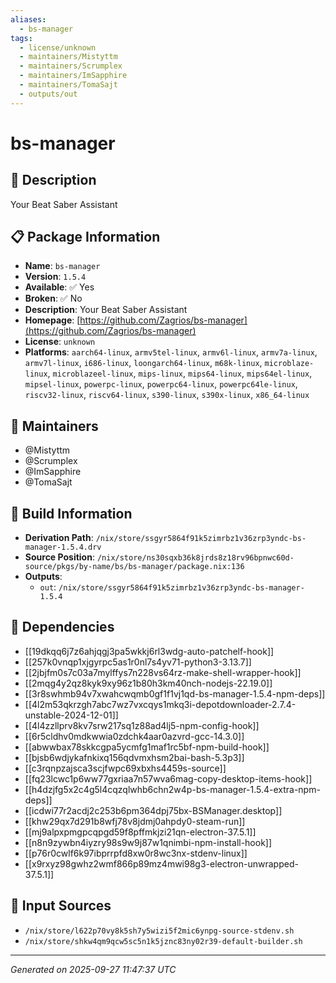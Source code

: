 ```yaml
---
aliases:
  - bs-manager
tags:
  - license/unknown
  - maintainers/Mistyttm
  - maintainers/Scrumplex
  - maintainers/ImSapphire
  - maintainers/TomaSajt
  - outputs/out
---
```


# bs-manager

## 📝 Description

Your Beat Saber Assistant

## 📋 Package Information

- **Name**: `bs-manager`
- **Version**: `1.5.4`
- **Available**: ✅ Yes
- **Broken**: ✅ No
- **Description**: Your Beat Saber Assistant
- **Homepage**: [https://github.com/Zagrios/bs-manager](https://github.com/Zagrios/bs-manager)
- **License**: `unknown`
- **Platforms**: `aarch64-linux`, `armv5tel-linux`, `armv6l-linux`, `armv7a-linux`, `armv7l-linux`, `i686-linux`, `loongarch64-linux`, `m68k-linux`, `microblaze-linux`, `microblazeel-linux`, `mips-linux`, `mips64-linux`, `mips64el-linux`, `mipsel-linux`, `powerpc-linux`, `powerpc64-linux`, `powerpc64le-linux`, `riscv32-linux`, `riscv64-linux`, `s390-linux`, `s390x-linux`, `x86_64-linux`
## 👥 Maintainers

- @Mistyttm
- @Scrumplex
- @ImSapphire
- @TomaSajt


## 🔧 Build Information

- **Derivation Path**: `/nix/store/ssgyr5864f91k5zimrbz1v36zrp3yndc-bs-manager-1.5.4.drv`
- **Source Position**: `/nix/store/ns30sqxb36k8jrds8z18rv96bpnwc60d-source/pkgs/by-name/bs/bs-manager/package.nix:136`
- **Outputs**:
  - `out`:  `/nix/store/ssgyr5864f91k5zimrbz1v36zrp3yndc-bs-manager-1.5.4`

## 🔗 Dependencies

- [[19dkqq6j7z6ahjqgj3pa5wkkj6rl3wdg-auto-patchelf-hook]]
- [[257k0vnqp1xjgyrpc5as1r0nl7s4yv71-python3-3.13.7]]
- [[2jbjfm0s7c03a7mylffys7n228vs64rz-make-shell-wrapper-hook]]
- [[2mqg4y2qz8kyk9xy96z1b80h3km40nch-nodejs-22.19.0]]
- [[3r8swhmb94v7xwahcwqmb0gf1f1vj1qd-bs-manager-1.5.4-npm-deps]]
- [[4l2m53qkrzgh7abc7wz7vxcqys1mkq3i-depotdownloader-2.7.4-unstable-2024-12-01]]
- [[4l4zzllprv8kv7srw217sq1z88ad4lj5-npm-config-hook]]
- [[6r5cldhv0mdkwwia0zdchk4aar0azvrd-gcc-14.3.0]]
- [[abwwbax78skkcgpa5ycmfg1maf1rc5bf-npm-build-hook]]
- [[bjsb6wdjykafnkixq156qdvmxhsm2bai-bash-5.3p3]]
- [[c3rqnpzajsca3scjfwpc69xbxhs4459s-source]]
- [[fq23lcwc1p6ww77gxriaa7n57wva6mag-copy-desktop-items-hook]]
- [[h4dzjfg5x2c4g5l4cqzqlwhb6chn2w4p-bs-manager-1.5.4-extra-npm-deps]]
- [[icdwi77r2acdj2c253b6pm364dpj75bx-BSManager.desktop]]
- [[khw29qx7d291b8wfj78v8jdmj0ahpdy0-steam-run]]
- [[mj9alpxpmgpcqpgd59f8pffmkjzi21qn-electron-37.5.1]]
- [[n8n9zywbn4iyzry98s9w9j87w1qnimbi-npm-install-hook]]
- [[p76r0cwlf6k97ibprrpfd8xw0r8wc3nx-stdenv-linux]]
- [[x9rxyz98gwhz2wmf866p89mz4mwi98g3-electron-unwrapped-37.5.1]]

## 📁 Input Sources

- `/nix/store/l622p70vy8k5sh7y5wizi5f2mic6ynpg-source-stdenv.sh`
- `/nix/store/shkw4qm9qcw5sc5n1k5jznc83ny02r39-default-builder.sh`

---
*Generated on 2025-09-27 11:47:37 UTC*
